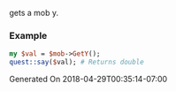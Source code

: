 gets a mob y.
### Example

```perl
my $val = $mob->GetY();
quest::say($val); # Returns double
```


Generated On 2018-04-29T00:35:14-07:00